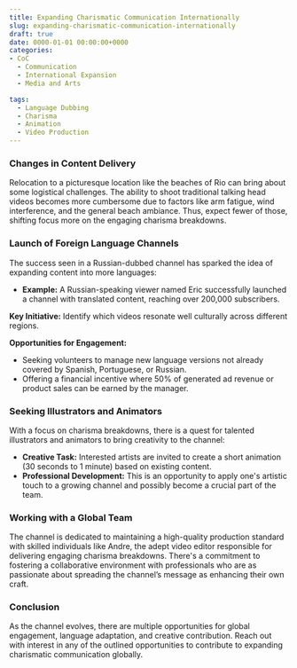 ```yaml
---
title: Expanding Charismatic Communication Internationally
slug: expanding-charismatic-communication-internationally
draft: true
date: 0000-01-01 00:00:00+0000
categories:
- CoC
  - Communication
  - International Expansion
  - Media and Arts

tags:
  - Language Dubbing
  - Charisma
  - Animation
  - Video Production
---
```


### Changes in Content Delivery

Relocation to a picturesque location like the beaches of Rio can bring about some logistical challenges. The ability to shoot traditional talking head videos becomes more cumbersome due to factors like arm fatigue, wind interference, and the general beach ambiance. Thus, expect fewer of those, shifting focus more on the engaging charisma breakdowns.

### Launch of Foreign Language Channels

The success seen in a Russian-dubbed channel has sparked the idea of expanding content into more languages:

- **Example:** A Russian-speaking viewer named Eric successfully launched a channel with translated content, reaching over 200,000 subscribers.

**Key Initiative:** Identify which videos resonate well culturally across different regions.

**Opportunities for Engagement:**

- Seeking volunteers to manage new language versions not already covered by Spanish, Portuguese, or Russian.
- Offering a financial incentive where 50% of generated ad revenue or product sales can be earned by the manager.

### Seeking Illustrators and Animators

With a focus on charisma breakdowns, there is a quest for talented illustrators and animators to bring creativity to the channel:

- **Creative Task:** Interested artists are invited to create a short animation (30 seconds to 1 minute) based on existing content.
- **Professional Development:** This is an opportunity to apply one's artistic touch to a growing channel and possibly become a crucial part of the team.

### Working with a Global Team

The channel is dedicated to maintaining a high-quality production standard with skilled individuals like Andre, the adept video editor responsible for delivering engaging charisma breakdowns. There's a commitment to fostering a collaborative environment with professionals who are as passionate about spreading the channel’s message as enhancing their own craft.

### Conclusion

As the channel evolves, there are multiple opportunities for global engagement, language adaptation, and creative contribution. Reach out with interest in any of the outlined opportunities to contribute to expanding charismatic communication globally.
